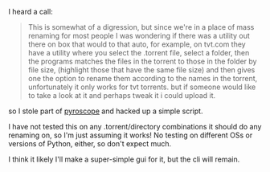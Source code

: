 I heard a call:

> This is somewhat of a digression, but since we're in a place of mass renaming
> for most people I was wondering if there was a utility out there on box that
> would to that auto, for example, on tvt.com they have a utility where you
> select the .torrent file, select a folder, then the programs matches the files
> in the torrent to those in the folder by file size, (highlight those that have
> the same file size) and then gives one the option to rename them according to
> the names in the torrent, unfortunately it only works for tvt torrents. but if
> someone would like to take a look at it and perhaps tweak it i could upload
> it.

so I stole part of [pyroscope] and hacked up a simple script.

I have not tested this on any .torrent/directory combinations it should do any
renaming on, so I'm just assuming it works! No testing on different OSs or
versions of Python, either, so don't expect much.

I think it likely I'll make a super-simple gui for it, but the cli will remain.


[pyroscope]: http://code.google.com/p/pyroscope/
